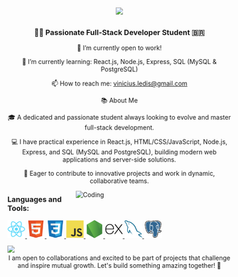 <h1 align="center"> <img src="https://readme-typing-svg.demolab.com?font=Fira+Code&size=30&duration=4000&pause=200&color=70A5FD&center=true&random=false&width=435&lines=Hi+There!%F0%9F%91%8B;I'm+Vinicius" /> </h1> <h3 align="center">👨‍💻 Passionate Full-Stack Developer Student 🇧🇷</h3> <div align="center">
👀 I’m currently open to work!

🌱 I’m currently learning: React.js, Node.js, Express, SQL (MySQL & PostgreSQL)

📫 How to reach me: vinicius.ledis@gmail.com

📚 About Me

🎓 A dedicated and passionate student always looking to evolve and master full-stack development.

💻 I have practical experience in React.js, HTML/CSS/JavaScript, Node.js, Express, and SQL (MySQL and PostgreSQL), building modern web applications and server-side solutions.

🚀 Eager to contribute to innovative projects and work in dynamic, collaborative teams.

</div> <img align="right" alt="Coding" width="350" src="https://31.media.tumblr.com/ed3b62b9cc73c85251ba0636d8d5cb49/tumblr_mthky8hc481qzbzwzo1_1280.gif">


<h3 align="left">Languages and Tools:</h3> <p align="left"> <a href="https://reactjs.org/" target="_blank" rel="noreferrer"> <img src="https://raw.githubusercontent.com/devicons/devicon/master/icons/react/react-original.svg" alt="react" width="40" height="40"/> </a> <a href="https://developer.mozilla.org/en-US/docs/Web/HTML" target="_blank" rel="noreferrer"> <img src="https://raw.githubusercontent.com/devicons/devicon/master/icons/html5/html5-original.svg" alt="html" width="40" height="40"/> </a> <a href="https://developer.mozilla.org/en-US/docs/Web/CSS" target="_blank" rel="noreferrer"> <img src="https://raw.githubusercontent.com/devicons/devicon/master/icons/css3/css3-original.svg" alt="css" width="40" height="40"/> </a> <a href="https://developer.mozilla.org/en-US/docs/Web/JavaScript" target="_blank" rel="noreferrer"> <img src="https://raw.githubusercontent.com/devicons/devicon/master/icons/javascript/javascript-original.svg" alt="js" width="40" height="40"/> </a> <a href="https://nodejs.org/en/" target="_blank" rel="noreferrer"> <img src="https://raw.githubusercontent.com/devicons/devicon/master/icons/nodejs/nodejs-original.svg" alt="nodejs" width="40" height="40"/> </a> <a href="https://expressjs.com/" target="_blank" rel="noreferrer"> <img src="https://raw.githubusercontent.com/devicons/devicon/master/icons/express/express-original.svg" alt="express" width="40" height="40"/> </a> <a href="https://www.mysql.com/" target="_blank" rel="noreferrer"> <img src="https://raw.githubusercontent.com/devicons/devicon/master/icons/mysql/mysql-original.svg" alt="mysql" width="40" height="40"/> </a> <a href="https://www.postgresql.org/" target="_blank" rel="noreferrer"> <img src="https://raw.githubusercontent.com/devicons/devicon/master/icons/postgresql/postgresql-original.svg" alt="postgresql" width="40" height="40"/> </a> </p>
<div> <a href="https://www.linkedin.com/in/viniciusledis/" target="_blank"><img src="https://img.shields.io/badge/-LinkedIn-%230077B5?style=for-the-badge&logo=linkedin&logoColor=white" target="_blank"></a> </div> <div align="center"> I am open to collaborations and excited to be part of projects that challenge and inspire mutual growth.
Let's build something amazing together! 🚀

</div>
